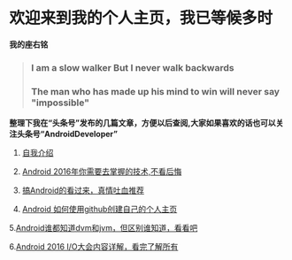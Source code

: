 # 欢迎来到我的个人主页，我已等候多时


**我的座右铭**
>### **I am a slow walker But I never walk backwards**
>### **The man who has made up his mind to win will never say "impossible"**

**整理下我在“头条号”发布的几篇文章，方便以后查阅,大家如果喜欢的话也可以关注头条号“AndroidDeveloper”**

1. [自我介绍](http://toutiao.com/i6283070968847925761/)

2. [Android 2016年你需要去掌握的技术,不看后悔](http://toutiao.com/i6283329584586818049/)

3. [搞Android的看过来，真情吐血推荐](http://toutiao.com/i6283624772974674434/)

4. [Android 如何使用github创建自己的个人主页](http://toutiao.com/i6283998263670473217/)

5.[Android谁都知道dvm和jvm，但区别谁知道，看看吧](http://toutiao.com/i6285141026726216193/) 

6.[Android 2016 I/O大会内容详解，看完了解所有](http://toutiao.com/i6285525106902958594/) 



